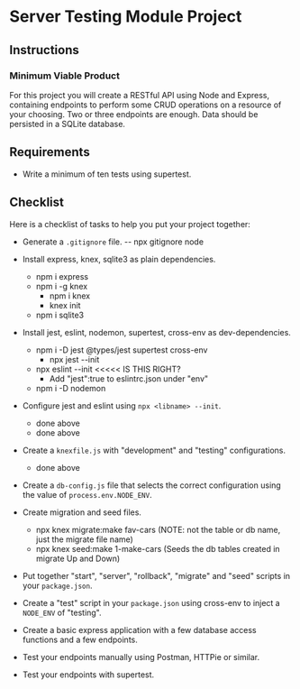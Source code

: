 # Server Testing Module Project

## Instructions

### Minimum Viable Product

For this project you will create a RESTful API using Node and Express, containing endpoints to perform some CRUD operations on a resource of your choosing. Two or three endpoints are enough. Data should be persisted in a SQLite database.

## Requirements

- Write a minimum of ten tests using supertest.

## Checklist

Here is a checklist of tasks to help you put your project together:

- Generate a `.gitignore` file. -- npx gitignore node 

- Install express, knex, sqlite3 as plain dependencies.
    * npm i express
    * npm i -g knex
        * npm i knex
        * knex init
    * npm i sqlite3

- Install jest, eslint, nodemon, supertest, cross-env as dev-dependencies.
    * npm i -D jest @types/jest supertest cross-env
        * npx jest --init
    * npx eslint --init  <<<<< IS THIS RIGHT?
        * Add "jest":true to eslintrc.json under "env"
    * npm i -D nodemon

- Configure jest and eslint using `npx <libname> --init`.
    * done above
    * done above

- Create a `knexfile.js` with "development" and "testing" configurations.
    * done above

- Create a `db-config.js` file that selects the correct configuration using the value of `process.env.NODE_ENV`.

- Create migration and seed files.
    * npx knex migrate:make fav-cars (NOTE: not the table or db name, just the migrate file name)
    * npx knex seed:make 1-make-cars (Seeds the db tables created in migrate Up and Down)

- Put together "start", "server", "rollback", "migrate" and "seed" scripts in your `package.json`.




- Create a "test" script in your `package.json` using cross-env to inject a `NODE_ENV` of "testing".

- Create a basic express application with a few database access functions and a few endpoints.

- Test your endpoints manually using Postman, HTTPie or similar.

- Test your endpoints with supertest.

